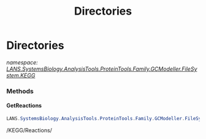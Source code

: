 ﻿---
title: Directories
---

# Directories
_namespace: [LANS.SystemsBiology.AnalysisTools.ProteinTools.Family.GCModeller.FileSystem.KEGG](N-LANS.SystemsBiology.AnalysisTools.ProteinTools.Family.GCModeller.FileSystem.KEGG.html)_





### Methods

#### GetReactions
```csharp
LANS.SystemsBiology.AnalysisTools.ProteinTools.Family.GCModeller.FileSystem.KEGG.Directories.GetReactions
```
/KEGG/Reactions/


